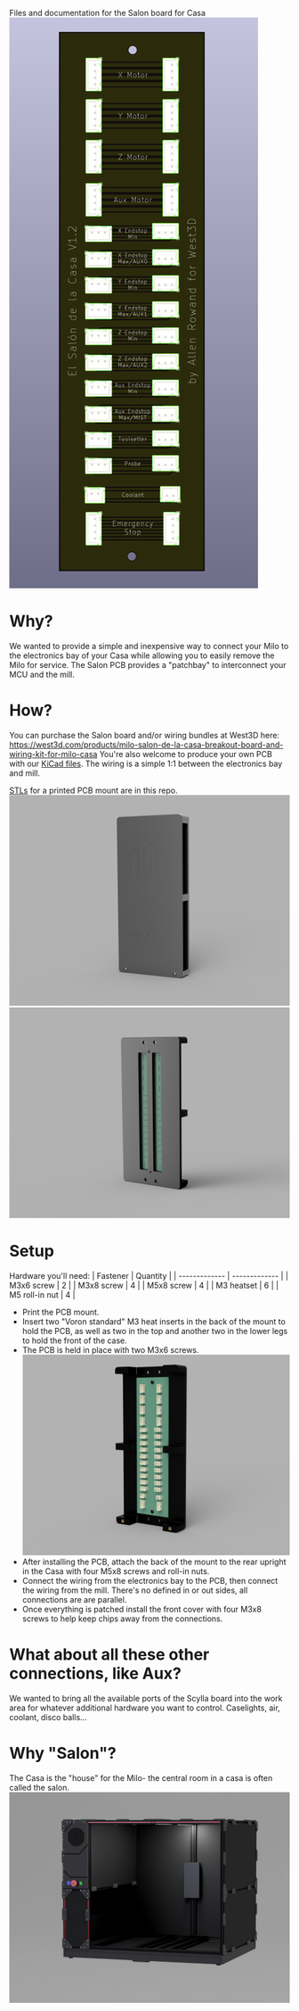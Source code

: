 Files and documentation for the Salon board for Casa
![image](images/PCB.png)
# Why?
We wanted to provide a simple and inexpensive way to connect your Milo to the electronics bay of your Casa while allowing you to easily remove the Milo for service. The Salon PCB provides a "patchbay" to interconnect your MCU and the mill.

# How?
You can purchase the Salon board and/or wiring bundles at West3D here: https://west3d.com/products/milo-salon-de-la-casa-breakout-board-and-wiring-kit-for-milo-casa You're also welcome to produce your own PCB with our [KiCad files](kicad). The wiring is a simple 1:1 between the electronics bay and mill.

[STLs](stls) for a printed PCB mount are in this repo.
![image](images/Salon_case_front.png)![image](images/Salon_case_back.png)
# Setup
Hardware you'll need:
| Fastener  | Quantity |
| ------------- | ------------- |
| M3x6 screw  | 2  |
| M3x8 screw  | 4  |
| M5x8 screw  | 4  |
| M3 heatset  | 6  |
| M5 roll-in nut  | 4  |

- Print the PCB mount.
- Insert two "Voron standard" M3 heat inserts in the back of the mount to hold the PCB, as well as two in the top and another two in the lower legs to hold the front of the case.
- The PCB is held in place with two M3x6 screws.
![image](images/Salon_case_PCB.png)
- After installing the PCB, attach the back of the mount to the rear upright in the Casa with four M5x8 screws and roll-in nuts.
- Connect the wiring from the electronics bay to the PCB, then connect the wiring from the mill. There's no defined in or out sides, all connections are are parallel.
- Once everything is patched install the front cover with four M3x8 screws to help keep chips away from the connections.

# What about all these other connections, like Aux?
We wanted to bring all the available ports of the Scylla board into the work area for whatever additional hardware you want to control. Caselights, air, coolant, disco balls…

# Why "Salon"?
The Casa is the "house" for the Milo- the central room in a casa is often called the salon.
![image](images/Casa_Salon.png)
